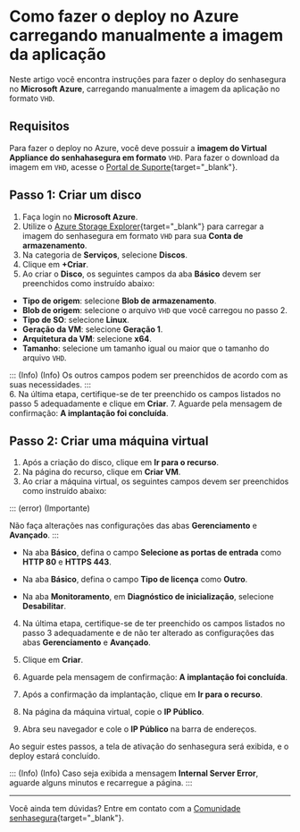 # Como fazer o deploy no Azure carregando manualmente a imagem da aplicação

Neste artigo você encontra instruções para fazer o deploy do senhasegura no **Microsoft Azure**, carregando manualmente a imagem da aplicação no formato `VHD`. 

## Requisitos
Para fazer o deploy no Azure, você deve possuir a **imagem do Virtual Appliance do senhahasegura em formato** `VHD`. Para fazer o download da imagem em `VHD`, acesse o [Portal de Suporte](https://suporte.senhasegura.com.br/en/support/login){target="_blank"}.


## Passo 1: Criar um disco 


1. Faça login no **Microsoft Azure**.
2. Utilize o [Azure Storage Explorer](https://azure.microsoft.com/en-us/products/storage/storage-explorer/#overview){target="_blank"} para carregar a imagem do senhasegura em formato `VHD` para sua **Conta de armazenamento**. 
3. Na categoria de **Serviços**, selecione **Discos**.
4. Clique em **+Criar**.
5. Ao criar o **Disco**, os seguintes campos da aba **Básico** devem ser preenchidos como instruído abaixo:


* **Tipo de origem**: selecione **Blob de armazenamento**.
* **Blob de origem**: selecione o arquivo `VHD` que você carregou no passo 2.
* **Tipo de SO**: selecione **Linux**. 
* **Geração da VM**: selecione **Geração 1**.
* **Arquitetura da VM**: selecione **x64**.
* **Tamanho**: selecione um tamanho igual ou maior que o tamanho do arquivo `VHD`.

::: (Info) (Info)
Os outros campos podem ser preenchidos de acordo com as suas necessidades. 
 :::	
6. Na última etapa, certifique-se de ter preenchido os campos listados no passo 5 adequadamente e clique em **Criar**.
7. Aguarde pela mensagem de confirmação: **A implantação foi concluída**.





## Passo 2: Criar uma máquina virtual 

1. Após a criação do disco, clique em **Ir para o recurso**.
2. Na página do recurso, clique em **Criar VM**.
3. Ao criar a máquina virtual, os seguintes campos devem ser preenchidos como instruído abaixo:



::: (error) (Importante)

Não faça alterações nas configurações das abas **Gerenciamento** e **Avançado**.
:::



* Na aba **Básico**, defina o campo **Selecione as portas de entrada** como **HTTP 80** e **HTTPS 443**.

* Na aba **Básico**, defina o campo **Tipo de licença** como **Outro**.

* Na aba **Monitoramento**, em **Diagnóstico de inicialização**, selecione **Desabilitar**.
 
4. Na última etapa, certifique-se de ter preenchido os campos listados no passo 3 adequadamente e de não ter alterado as configurações das abas **Gerenciamento** e **Avançado**. 
5. Clique em **Criar**.
6. Aguarde pela mensagem de confirmação: **A implantação foi concluída**.

7. Após a confirmação da implantação, clique em **Ir para o recurso**.  
8. Na página da máquina virtual, copie o **IP Público**.
9. Abra seu navegador e cole o **IP Público** na barra de endereços. 


Ao seguir estes passos, a tela de ativação do senhasegura será exibida, e
o deploy estará concluído. 


::: (Info) (Info)
Caso seja exibida a mensagem **Internal Server Error**, aguarde alguns minutos e recarregue a página.
 :::	

 
 

* * *


Você ainda tem dúvidas? Entre em contato com a [Comunidade senhasegura](https://community.senhasegura.io/){target="_blank"}.
